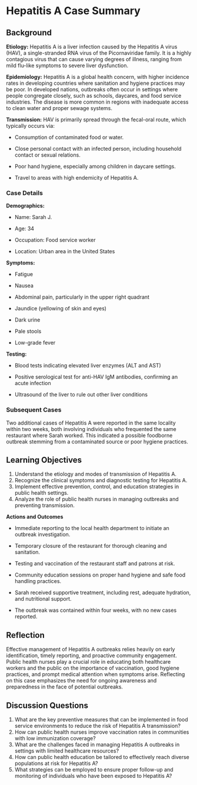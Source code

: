 # Hepatitis A Case Summary

## Background

**Etiology:**
Hepatitis A is a liver infection caused by the Hepatitis A virus (HAV), a single-stranded RNA virus of the Picornaviridae family. It is a highly contagious virus that can cause varying degrees of illness, ranging from mild flu-like symptoms to severe liver dysfunction.

**Epidemiology:**
Hepatitis A is a global health concern, with higher incidence rates in developing countries where sanitation and hygiene practices may be poor. In developed nations, outbreaks often occur in settings where people congregate closely, such as schools, daycares, and food service industries. The disease is more common in regions with inadequate access to clean water and proper sewage systems.

**Transmission:**
HAV is primarily spread through the fecal-oral route, which typically occurs via:

- Consumption of contaminated food or water.

- Close personal contact with an infected person, including household contact or sexual relations.

- Poor hand hygiene, especially among children in daycare settings.

- Travel to areas with high endemicity of Hepatitis A.

### Case Details

**Demographics:**

- Name: Sarah J.

- Age: 34

- Occupation: Food service worker

- Location: Urban area in the United States

**Symptoms:**

- Fatigue

- Nausea

- Abdominal pain, particularly in the upper right quadrant

- Jaundice (yellowing of skin and eyes)

- Dark urine

- Pale stools

- Low-grade fever

**Testing:**

- Blood tests indicating elevated liver enzymes (ALT and AST)

- Positive serological test for anti-HAV IgM antibodies, confirming an acute infection

- Ultrasound of the liver to rule out other liver conditions

### Subsequent Cases
Two additional cases of Hepatitis A were reported in the same locality within two weeks, both involving individuals who frequented the same restaurant where Sarah worked. This indicated a possible foodborne outbreak stemming from a contaminated source or poor hygiene practices.

## Learning Objectives
1. Understand the etiology and modes of transmission of Hepatitis A.
2. Recognize the clinical symptoms and diagnostic testing for Hepatitis A.
3. Implement effective prevention, control, and education strategies in public health settings.
4. Analyze the role of public health nurses in managing outbreaks and preventing transmission.

**Actions and Outcomes**

- Immediate reporting to the local health department to initiate an outbreak investigation.

- Temporary closure of the restaurant for thorough cleaning and sanitation.

- Testing and vaccination of the restaurant staff and patrons at risk.

- Community education sessions on proper hand hygiene and safe food handling practices.

- Sarah received supportive treatment, including rest, adequate hydration, and nutritional support.

- The outbreak was contained within four weeks, with no new cases reported.

## Reflection
Effective management of Hepatitis A outbreaks relies heavily on early identification, timely reporting, and proactive community engagement. Public health nurses play a crucial role in educating both healthcare workers and the public on the importance of vaccination, good hygiene practices, and prompt medical attention when symptoms arise. Reflecting on this case emphasizes the need for ongoing awareness and preparedness in the face of potential outbreaks.

## Discussion Questions
1. What are the key preventive measures that can be implemented in food service environments to reduce the risk of Hepatitis A transmission?
2. How can public health nurses improve vaccination rates in communities with low immunization coverage?
3. What are the challenges faced in managing Hepatitis A outbreaks in settings with limited healthcare resources?
4. How can public health education be tailored to effectively reach diverse populations at risk for Hepatitis A?
5. What strategies can be employed to ensure proper follow-up and monitoring of individuals who have been exposed to Hepatitis A?
